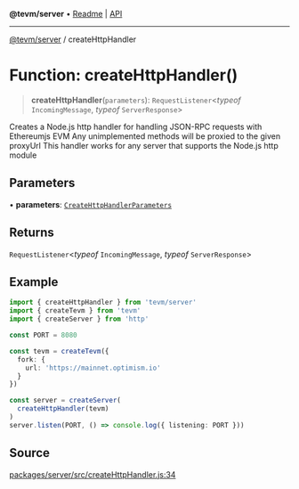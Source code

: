 **@tevm/server** • [Readme](../README.md) \| [API](../globals.md)

***

[@tevm/server](../README.md) / createHttpHandler

# Function: createHttpHandler()

> **createHttpHandler**(`parameters`): `RequestListener`\<*typeof* `IncomingMessage`, *typeof* `ServerResponse`\>

Creates a Node.js http handler for handling JSON-RPC requests with Ethereumjs EVM
Any unimplemented methods will be proxied to the given proxyUrl
This handler works for any server that supports the Node.js http module

## Parameters

• **parameters**: [`CreateHttpHandlerParameters`](../type-aliases/CreateHttpHandlerParameters.md)

## Returns

`RequestListener`\<*typeof* `IncomingMessage`, *typeof* `ServerResponse`\>

## Example

```ts
import { createHttpHandler } from 'tevm/server'
import { createTevm } from 'tevm'
import { createServer } from 'http'

const PORT = 8080

const tevm = createTevm({
  fork: {
    url: 'https://mainnet.optimism.io'
  }
})

const server = createServer(
  createHttpHandler(tevm)
)
server.listen(PORT, () => console.log({ listening: PORT }))
```

## Source

[packages/server/src/createHttpHandler.js:34](https://github.com/evmts/tevm-monorepo/blob/main/packages/server/src/createHttpHandler.js#L34)
